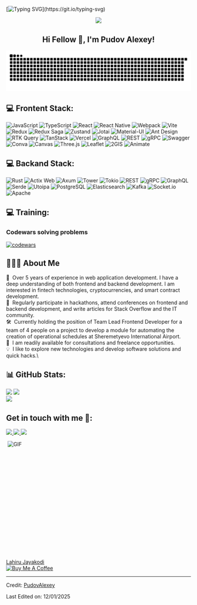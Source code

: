 [![Typing SVG](https://readme-typing-svg.herokuapp.com?multiline=true&width=500&lines=Guys+Let's+Enjoy+Coding.)](https://git.io/typing-svg)



<p align="center">
  <img width="1200" src="assets/241765440-80728820-e06b-4f96-9c9e-9df46f0cc0a5.gif" />
</p>  

<h2 align="center">Hi Fellow 👋, I'm Pudov Alexey!</h2>

<picture>
  <source media="(prefers-color-scheme: dark)" srcset="https://raw.githubusercontent.com/PudovAlexey/PudovAlexey/output/github-contribution-grid-snake-dark.svg">
  <source media="(prefers-color-scheme: light)" srcset="https://raw.githubusercontent.com/PudovAlexey/PudovAlexey/output/github-contribution-grid-snake.svg">
  <img alt="github contribution grid snake animation" src="https://raw.githubusercontent.com/PudovAlexey/PudovAlexey/output/github-contribution-grid-snake.svg">
</picture>


## 💻 Frontent Stack:

![JavaScript](https://img.shields.io/badge/JavaScript-3776AB?style=flat-square&logo=JavaScript&logoColor=white)
![TypeScript](https://img.shields.io/badge/TypeScript-007ACC?style=flat-square&logo=TypeScript&logoColor=white)
![React](https://img.shields.io/badge/React-61DAFB?style=flat-square&logo=React&logoColor=black)
![React Native](https://img.shields.io/badge/React%20Native-61DAFB?style=flat-square&logo=React&logoColor=black)
![Webpack](https://img.shields.io/badge/Webpack-8DD6F9?style=flat-square&logo=Webpack&logoColor=black)
![Vite](https://img.shields.io/badge/Vite-646CFF?style=flat-square&logo=Vite&logoColor=white)
![Redux](https://img.shields.io/badge/Redux-764ABC?style=flat-square&logo=Redux&logoColor=white)
![Redux Saga](https://img.shields.io/badge/Redux%20Saga-999999?style=flat-square&logo=Redux&logoColor=white)
![Zustand](https://img.shields.io/badge/Zustand-007ACC?style=flat-square&logo=React&logoColor=white)
![Jotai](https://img.shields.io/badge/Jotai-FF4785?style=flat-square&logo=React&logoColor=white)
![Material-UI](https://img.shields.io/badge/MUI-007FFF?style=flat-square&logo=Material-UI&logoColor=white)
![Ant Design](https://img.shields.io/badge/Ant%20Design-0170FE?style=flat-square&logo=Antdesign&logoColor=white)
![RTK Query](https://img.shields.io/badge/RTK%20Query-764ABC?style=flat-square&logo=Redux&logoColor=white)
![TanStack](https://img.shields.io/badge/TanStack-00BFFF?style=flat-square&logo=React&logoColor=white)
![Vercel](https://img.shields.io/badge/Vercel-000000?style=flat-square&logo=Vercel&logoColor=white)
![GraphQL](https://img.shields.io/badge/GraphQL-E10098?style=flat-square&logo=GraphQL&logoColor=white)
![REST](https://img.shields.io/badge/REST-00BFFF?style=flat-square&logo=REST&logoColor=white)
![gRPC](https://img.shields.io/badge/gRPC-00BFFF?style=flat-square&logo=gRPC&logoColor=white)
![Swagger](https://img.shields.io/badge/Swagger-85EA2D?style=flat-square&logo=Swagger&logoColor=white)
![Conva](https://img.shields.io/badge/Conva-00BFFF?style=flat-square&logo=React&logoColor=white)
![Canvas](https://img.shields.io/badge/Canvas-00BFFF?style=flat-square&logo=HTML5&logoColor=white)
![Three.js](https://img.shields.io/badge/Three.js-000000?style=flat-square&logo=Three.js&logoColor=white)
![Leaflet](https://img.shields.io/badge/Leaflet-0B3E8D?style=flat-square&logo=Leaflet&logoColor=white)
![2GIS](https://img.shields.io/badge/2GIS-00BFFF?style=flat-square&logo=2GIS&logoColor=white)
![Animate](https://img.shields.io/badge/Animate-FF6F61?style=flat-square&logo=Adobe&logoColor=white)

## 💻 Backand Stack:

![Rust](https://img.shields.io/badge/Rust-000000?style=flat-square&logo=Rust&logoColor=white)
![Actix Web](https://img.shields.io/badge/Actix%20Web-0A0A0A?style=flat-square&logo=Rust&logoColor=white)
![Axum](https://img.shields.io/badge/Axum-0A0A0A?style=flat-square&logo=Rust&logoColor=white)
![Tower](https://img.shields.io/badge/Tower-0A0A0A?style=flat-square&logo=Rust&logoColor=white)
![Tokio](https://img.shields.io/badge/Tokio-000000?style=flat-square&logo=Rust&logoColor=white)
![REST](https://img.shields.io/badge/REST-00BFFF?style=flat-square&logo=REST&logoColor=white)
![gRPC](https://img.shields.io/badge/gRPC-00BFFF?style=flat-square&logo=gRPC&logoColor=white)
![GraphQL](https://img.shields.io/badge/GraphQL-E10098?style=flat-square&logo=GraphQL&logoColor=white)
![Serde](https://img.shields.io/badge/Serde-000000?style=flat-square&logo=Rust&logoColor=white)
![Utoipa](https://img.shields.io/badge/Utoipa-000000?style=flat-square&logo=Rust&logoColor=white)
![PostgreSQL](https://img.shields.io/badge/PostgreSQL-4169E1?style=flat-square&logo=PostgreSQL&logoColor=white)
![Elasticsearch](https://img.shields.io/badge/Elasticsearch-005571?style=flat-square&logo=Elasticsearch&logoColor=white)
![Kafka](https://img.shields.io/badge/Kafka-231F20?style=flat-square&logo=Apache-Kafka&logoColor=white)
![Socket.io](https://img.shields.io/badge/Socket.io-010101?style=flat-square&logo=Socket.io&logoColor=white)
![Apache](https://img.shields.io/badge/Apache-EA2828?style=flat-square&logo=Apache&logoColor=white)

## 💻 Training:
<h3>Codewars solving problems</h3>

[![codewars](https://www.codewars.com/users/Alexej177/badges/large)](https://www.codewars.com/users/Alexej177)


## 👨🏻‍💻 About Me

🔭 &nbsp;Over 5 years of experience in web application development. I have a deep understanding of both frontend and backend development. I am interested in fintech technologies, cryptocurrencies, and smart contract development.\
🌱 &nbsp;Regularly participate in hackathons, attend conferences on frontend and backend development, and write articles for Stack Overflow and the IT community.\
🛠️ &nbsp;Сurrently holding the position of Team Lead Frontend Developer for a team of 4 people on a project to develop a module for automating the creation of operational schedules at Sheremetyevo International Airport.\
💼 &nbsp;I am readily available for consultations and freelance opportunities.\
💡 &nbsp;I like to explore new technologies and develop software solutions and quick hacks.\

<div align="center"> </div>

## 📊 GitHub Stats:

![](https://github-readme-stats.vercel.app/api?username=PudovAlexey&show_icons=true&theme=tokyonight)
![](https://github-readme-streak-stats.herokuapp.com/?user=PudovAlexey&theme=dark&hide_border=false)<br/>
![](https://github-readme-stats.vercel.app/api/top-langs/?username=PudovAlexey&theme=dark&hide_border=false&include_all_commits=true&count_private=true&layout=compact)

## Get in touch with me 👋:

<p>

  <a href="https://t.me/@Alexej177">
    <img src="https://img.shields.io/badge/telegram-%230077B5.svg?&style=for-the-badge&logo=telegram&logoColor=white" height=35>
</a>

<a href="https://www.linkedin.com/in/alex-pudov-930278262?utm_source=share&utm_campaign=share_via&utm_content=profile&utm_medium=android_app">
    <img src="https://img.shields.io/badge/linkedin-%230A66C2.svg?&style=for-the-badge&logo=linkedin&logoColor=white" height=35>
</a>

<a href="https://www.instagram.com/share/p/_70mB9Nlg">
    <img src="https://img.shields.io/badge/instagram-%23E4405F.svg?&style=for-the-badge&logo=instagram&logoColor=white" height=35>
</a>

</p>


 
<img align="right" alt="GIF" src="https://github.com/abhisheknaiidu/abhisheknaiidu/blob/master/code.gif?raw=true" width="500" height="320" />

<div class="badge-base LI-profile-badge" data-locale="en_US" data-size="medium" data-theme="light" data-type="VERTICAL" data-vanity="lahiru-chalana-622749155" data-version="v1"><a class="badge-base__link LI-simple-link" href="https://lk.linkedin.com/in/lahiru-jayakodi-b912b0217?trk=profile-badge">Lahiru Jayakodi</a></div>

<a href="https://www.buymeacoffee.com/lahiruprabS" target="_blank" rel="noreferrer nofollow">
    <img src="https://cdn.buymeacoffee.com/buttons/default-red.png" alt="Buy Me A Coffee" height="40" width="170" >
</a>

----
Credit: [PudovAlexey](https://github.com/PudovAlexey)

Last Edited on: 12/01/2025           
